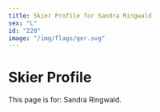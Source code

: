 ```yaml
---
title: Skier Profile for Sandra Ringwald
sex: "L"
id: "228"
image: "/img/flags/ger.svg" 
---
```


# Skier Profile

This page is for: Sandra Ringwald.
    